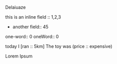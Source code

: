 Delaiuaze

this is an inline field :: 1,2,3
- another field:: 45

one-word:: 0
oneWord:: 0

today I [ran :: 5km]
The toy was (price :: expensive)

Lorem Ipsum